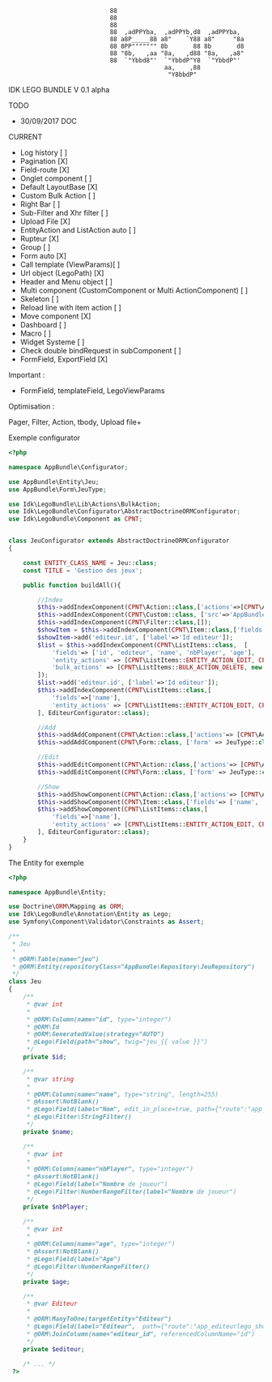 ```
                            88                                     
                            88                                     
                            88                                     
                            88  ,adPPYba,  ,adPPYb,d8  ,adPPYba,   
                            88 a8P_____88 a8"    `Y88 a8"     "8a  
                            88 8PP""""""" 8b       88 8b       d8  
                            88 "8b,   ,aa "8a,   ,d88 "8a,   ,a8"  
                            88  `"Ybbd8"'  `"YbbdP"Y8  `"YbbdP"'   
                                           aa,    ,88              
                                            "Y8bbdP"        
```                
IDK LEGO BUNDLE V 0.1 alpha

TODO 

- 30/09/2017 DOC

CURRENT

- Log history [ ]
- Pagination [X]
- Field-route [X]
- Onglet component [ ]
- Default LayoutBase [X]
- Custom Bulk Action [ ]
- Right Bar [ ]
- Sub-Filter and Xhr filter [ ]
- Upload File [X]
- EntityAction and ListAction auto [ ]
- Rupteur [X]
- Group [ ]
- Form auto [X]
- Call template (ViewParams)[ ]
- Url object (LegoPath) [X]
- Header and Menu object [ ]
- Multi component (CustomComponent or Multi ActionComponent) [ ]
- Skeleton [ ]
- Reload line with item action [ ]
- Move component [X]
- Dashboard [ ]
- Macro [ ]
- Widget Systeme [ ]
- Check double bindRequest in subComponent [ ]
- FormField, ExportField [X]

Important :

- FormField, templateField, LegoViewParams

Optimisation :

Pager,  Filter, Action, tbody, Upload file+

Exemple configurator

```php
<?php

namespace AppBundle\Configurator;

use AppBundle\Entity\Jeu;
use AppBundle\Form\JeuType;

use Idk\LegoBundle\Lib\Actions\BulkAction;
use Idk\LegoBundle\Configurator\AbstractDoctrineORMConfigurator;
use Idk\LegoBundle\Component as CPNT;


class JeuConfigurator extends AbstractDoctrineORMConfigurator
{

    const ENTITY_CLASS_NAME = Jeu::class;
    const TITLE = 'Gestion des jeux';

    public function buildAll(){

        //Index
        $this->addIndexComponent(CPNT\Action::class,['actions'=>[CPNT\Action::ADD, CPNT\Action::EXPORT_CSV, CPNT\Action::EXPORT_XLSX]]);
        $this->addIndexComponent(CPNT\Custom::class, ['src'=>'AppBundle:JeuLego:showid']);
        $this->addIndexComponent(CPNT\Filter::class,[]);
        $showItem = $this->addIndexComponent(CPNT\Item::class,['fields'=> ['editeur' ,'name', 'nbPlayer', 'age']]);
        $showItem->add('editeur.id', ['label'=>'Id editeur']);
        $list = $this->addIndexComponent(CPNT\ListItems::class,  [
            'fields'=> ['id', 'editeur', 'name', 'nbPlayer', 'age'],
            'entity_actions' => [CPNT\ListItems::ENTITY_ACTION_EDIT, CPNT\ListItems::ENTITY_ACTION_DELETE, CPNT\ListItems::ENTITY_ACTION_SHOW],
            'bulk_actions' => [CPNT\ListItems::BULK_ACTION_DELETE, new BulkAction('Mon action', ['choices'=> ['A'=>'Action A', 'B'=>'Action B'], 'route'=>'app_jeulego_bulk'])]
        ]);
        $list->add('editeur.id', ['label'=>'Id editeur']);
        $this->addIndexComponent(CPNT\ListItems::class,[
            'fields'=>['name'],
            'entity_actions' => [CPNT\ListItems::ENTITY_ACTION_EDIT, CPNT\ListItems::ENTITY_ACTION_DELETE],
        ], EditeurConfigurator::class);

        //Add
        $this->addAddComponent(CPNT\Action::class,['actions'=> [CPNT\Action::BACK]]);
        $this->addAddComponent(CPNT\Form::class, ['form' => JeuType::class]);

        //Edit
        $this->addEditComponent(CPNT\Action::class,['actions'=> [CPNT\Action::BACK]]);
        $this->addEditComponent(CPNT\Form::class, ['form' => JeuType::class]);

        //Show
        $this->addShowComponent(CPNT\Action::class,['actions'=> [CPNT\Action::BACK]]);
        $this->addShowComponent(CPNT\Item::class,['fields'=> ['name', 'nbPlayer', 'age']]);
        $this->addShowComponent(CPNT\ListItems::class,[
            'fields'=>['name'],
            'entity_actions' => [CPNT\ListItems::ENTITY_ACTION_EDIT, CPNT\ListItems::ENTITY_ACTION_DELETE],
        ], EditeurConfigurator::class);
    }
}

```

The Entity for exemple
```php
<?php

namespace AppBundle\Entity;

use Doctrine\ORM\Mapping as ORM;
use Idk\LegoBundle\Annotation\Entity as Lego;
use Symfony\Component\Validator\Constraints as Assert;

/**
 * Jeu
 *
 * @ORM\Table(name="jeu")
 * @ORM\Entity(repositoryClass="AppBundle\Repository\JeuRepository")
 */
class Jeu
{
    /**
     * @var int
     *
     * @ORM\Column(name="id", type="integer")
     * @ORM\Id
     * @ORM\GeneratedValue(strategy="AUTO")
     * @Lego\Field(path="show", twig="jeu_{{ value }}")
     */
    private $id;

    /**
     * @var string
     *
     * @ORM\Column(name="name", type="string", length=255)
     * @Assert\NotBlank()
     * @Lego\Field(label="Nom", edit_in_place=true, path={"route":"app_jeulego_show", "params"={"id":"id"}})
     * @Lego\Filter\StringFilter()
     */
    private $name;

    /**
     * @var int
     *
     * @ORM\Column(name="nbPlayer", type="integer")
     * @Assert\NotBlank()
     * @Lego\Field(label="Nombre de joueur")
     * @Lego\Filter\NumberRangeFilter(label="Nombre de joueur")
     */
    private $nbPlayer;

    /**
     * @var int
     *
     * @ORM\Column(name="age", type="integer")
     * @Assert\NotBlank()
     * @Lego\Field(label="Age")
     * @Lego\Filter\NumberRangeFilter()
     */
    private $age;

    /**
     * @var Editeur
     *
     * @ORM\ManyToOne(targetEntity="Editeur")
     * @Lego\Field(label="Editeur",  path={"route":"app_editeurlego_show", "params"={"id":"editeur.id"}})
     * @ORM\JoinColumn(name="editeur_id", referencedColumnName="id")
     */
    private $editeur;
    
    /* ... */
 ?>
 ```
